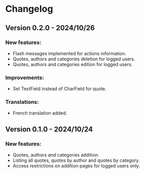 # Changelog

## Version 0.2.0 - 2024/10/26
### New features:
- Flash messages implemented for actions information. 
- Quotes, authors and categories deletion for logged users.
- Quotes, authors and categories edition for logged users.
### Improvements:
- Set TextField instead of CharField for quote.
### Translations:
- French translation added.

## Version 0.1.0 - 2024/10/24
### New features:
- Quotes, authors and categories addition.
- Listing all quotes, quotes by author and quotes by category.
- Access restrictions on addition pages for logged users only.